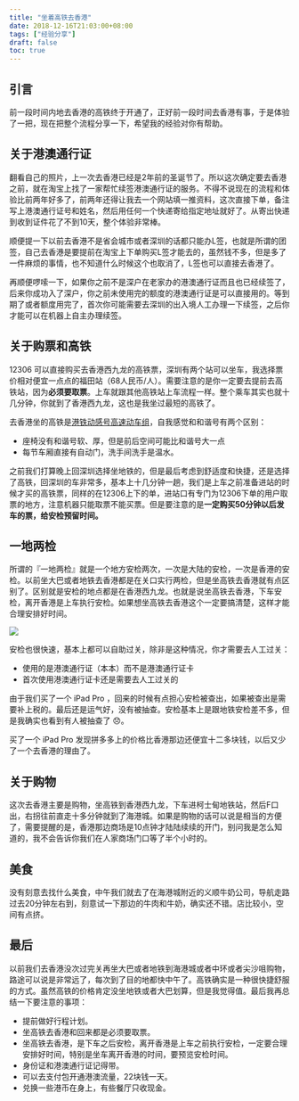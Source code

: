 ```yaml
---
title: "坐着高铁去香港"
date: 2018-12-16T21:03:00+08:00
tags: ["经验分享"] 
draft: false
toc: true
---
```


## 引言

前一段时间内地去香港的高铁终于开通了，正好前一段时间去香港有事，于是体验了一把，现在把整个流程分享一下，希望我的经验对你有帮助。

## 关于港澳通行证

翻看自己的照片，上一次去香港已经是2年前的圣诞节了。所以这次确定要去香港之前，就在淘宝上找了一家帮忙续签港澳通行证的服务。不得不说现在的流程和体验比前两年好多了，前两年还得让我去一个网站填一推资料，这次直接下单，备注写上港澳通行证号和姓名，然后用任何一个快递寄给指定地址就好了。从寄出快递到收到证件花了不到10天，整个体验非常棒。

<!--more-->

顺便提一下以前去香港不是省会城市或者深圳的话都只能办L签，也就是所谓的团签，自己去香港是要提前在淘宝上下单购买L签才能去的，虽然钱不多，但是多了一件麻烦的事情，也不知道什么时候这个也取消了，L签也可以直接去香港了。

再顺便啰嗦一下，如果你之前不是深户在老家办的港澳通行证而且也已经续签了，后来你成功入了深户，你之前未使用完的额度的港澳通行证是可以直接用的。等到期了或者额度用完了，首次你可能需要去深圳的出入境人工办理一下续签，之后你才能可以在机器上自主办理续签。

## 关于购票和高铁

12306 可以直接购买去香港西九龙的高铁票，深圳有两个站可以坐车，我选择票价相对便宜一点点的福田站（68人民币/人）。需要注意的是你一定要去提前去高铁站，因为**必须要取票**。上车就跟其他高铁站上车流程一样。整个乘车其实也就十几分钟，你就到了香港西九龙，这也是我坐过最短的高铁了。

去香港坐的高铁是[港铁动感号高速动车组](https://zh.wikipedia.org/wiki/%E6%B8%AF%E9%90%B5%E5%8B%95%E6%84%9F%E8%99%9F%E9%AB%98%E9%80%9F%E9%9B%BB%E5%8B%95%E5%88%97%E8%BB%8A)，自我感觉和和谐号有两个区别：

- 座椅没有和谐号软、厚，但是前后空间可能比和谐号大一点
- 每节车厢直接有自动门，洗手间洗手是温水。

之前我们打算晚上回深圳选择坐地铁的，但是最后考虑到舒适度和快捷，还是选择了高铁，回深圳的车非常多，基本上十几分钟一趟，我们是上车之前准备进站的时候才买的高铁票，同样的在12306上下的单，进站口有专门为12306下单的用户取票的地方，注意机器只能取票不能买票。但是要注意的是**一定购买50分钟以后发车的票，给安检预留时间。**

## 一地两检

所谓的『一地两检』就是一个地方安检两次，一次是大陆的安检，一次是香港的安检。以前坐大巴或者地铁去香港都是在关口实行两检，但是坐高铁去香港就有点区别了。区别就是安检的地点都是在香港西九龙。也就是说坐高铁去香港，下车安检，离开香港是上车执行安检。如果想坐高铁去香港这个一定要搞清楚，这样才能合理安排好时间。

![](https://blog-1251237404.cos.ap-guangzhou.myqcloud.com/20190424162049.png)

安检也很快速，基本上都可以自助过关，除非是这种情况，你才需要去人工过关：

- 使用的是港澳通行证（本本）而不是港澳通行证卡
- 首次使用港澳通行证卡还是需要去人工过关的

由于我们买了一个 iPad Pro ，回来的时候有点担心安检被查出，如果被查出是需要补上税的。最后还是运气好，没有被抽查。安检基本上是跟地铁安检差不多，但是我确实也看到有人被抽查了 😞。

买了一个 iPad Pro 发现拼多多上的价格比香港那边还便宜十二多块钱，以后又少了一个去香港的理由了。

## 关于购物

这次去香港主要是购物，坐高铁到香港西九龙，下车进柯士甸地铁站，然后F口出，右拐往前直走十多分钟就到了海港城。如果是购物的话可以说是相当的方便了，需要提醒的是，香港那边商场是10点钟才陆陆续续的开门，别问我是怎么知道的，我不会告诉你我们在人家商场门口等了半个小时的。

## 美食

没有刻意去找什么美食，中午我们就去了在海港城附近的义顺牛奶公司，导航走路过去20分钟左右到，刻意试一下那边的牛肉和牛奶，确实还不错。店比较小，空间有点挤。

## 最后

以前我们去香港没次过完关再坐大巴或者地铁到海港城或者中环或者尖沙咀购物，路途可以说是非常远了，每次到了目的地都快中午了。高铁确实是一种很快捷舒服的方式。虽然高铁的价格肯定没坐地铁或者大巴划算，但是我觉得值。最后我再总结一下要注意的事项：

- 提前做好行程计划。
- 坐高铁去香港和回来都是必须要取票。
- 坐高铁去香港，是下车之后安检，离开香港是上车之前执行安检，一定要合理安排好时间，特别是坐车离开香港的时间，要预览安检时间。
- 身份证和港澳通行证记得带。
- 可以去支付包开通港澳流量，22块钱一天。
- 兑换一些港币在身上，有些餐厅只收现金。